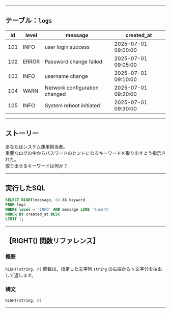 
---

## テーブル：`logs`

| id  | level   | message                            | created_at          |
|------|---------|----------------------------------|---------------------|
| 101  | INFO    | user login success               | 2025-07-01 09:00:00 |
| 102  | ERROR   | Password change failed           | 2025-07-01 09:05:00 |
| 103  | INFO    | username change                  | 2025-07-01 09:10:00 |
| 104  | WARN    | Network configuration changed    | 2025-07-01 09:20:00 |
| 105  | INFO    | System reboot initiated          | 2025-07-01 09:30:00 |

---

## ストーリー

あなたはシステム運用担当者。  
重要なログの中からパスワードのヒントになるキーワードを取り出すよう指示された。  
取り出せるキーワードは何か？

---

## 実行したSQL

```sql
SELECT RIGHT(message, 6) AS keyword
FROM logs
WHERE level = 'INFO' AND message LIKE '%user%'
ORDER BY created_at DESC
LIMIT 1;
```

---

## 【RIGHT() 関数リファレンス】

### 概要

`RIGHT(string, n)` 関数は、指定した文字列 `string` の右端から `n` 文字分を抽出して返します。

### 構文

```
RIGHT(string, n)
```

---


